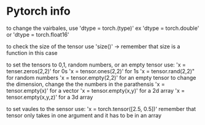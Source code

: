 # Pytorch info

to change the vairbales, use 'dtype = torch.(type)'
    ex 'dtype = torch.double' or 'dtype = torch.float16'

to check the size of the tensor use 'size()' -> remember that size is a function in this case

to set the tensors to 0,1, random numbers, or an empty tensor
    use:
        'x = tenser.zeros(2,2)' for 0s
        'x = tensor.ones(2,2)' for 1s
        'x = tensor.rand(2,2)" for random numbers
        'x = tensor.empty(2,2)' for an empty tensor 
to change the dimension, change the the numbers in the parathensis
    'x = tensor.empty(x)' for a vector
    'x = tensor.empty(x,y)' for a 2d array
    'x = tensor.empty(x,y,z)' for a 3d array


to set vaules to the sensor use:
    'x = torch.tensor([2.5, 0.5])'
    remember that tensor only takes in one argument and it has to be in an array

